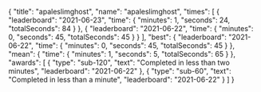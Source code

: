 {
  "title": "apaleslimghost",
  "name": "apaleslimghost",
  "times": [
    {
      "leaderboard": "2021-06-23",
      "time": {
        "minutes": 1,
        "seconds": 24,
        "totalSeconds": 84
      }
    },
    {
      "leaderboard": "2021-06-22",
      "time": {
        "minutes": 0,
        "seconds": 45,
        "totalSeconds": 45
      }
    }
  ],
  "best": {
    "leaderboard": "2021-06-22",
    "time": {
      "minutes": 0,
      "seconds": 45,
      "totalSeconds": 45
    }
  },
  "mean": {
    "time": {
      "minutes": 1,
      "seconds": 5,
      "totalSeconds": 65
    }
  },
  "awards": [
    {
      "type": "sub-120",
      "text": "Completed in less than two minutes",
      "leaderboard": "2021-06-22"
    },
    {
      "type": "sub-60",
      "text": "Completed in less than a minute",
      "leaderboard": "2021-06-22"
    }
  ]
}